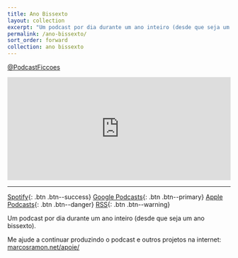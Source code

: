 ```yaml
---
title: Ano Bissexto
layout: collection
excerpt: "Um podcast por dia durante um ano inteiro (desde que seja um ano bissexto)."
permalink: /ano-bissexto/
sort_order: forward
collection: ano bissexto
---
```


<a href="https://twitter.com/PodcastFiccoes" class="btn btn--info"><i class="fab fa-twitter"></i> @PodcastFiccoes</a>

<iframe src="https://open.spotify.com/embed-podcast/show/3KlyhnrXIA3RiyyMepdkf7" width="100%" height="232" frameborder="0" allowtransparency="true" allow="encrypted-media"></iframe>

---

[<i class="fab fa-spotify"></i> Spotify](https://open.spotify.com/show/3KlyhnrXIA3RiyyMepdkf7?si=P48MdE8XRX6e4lPh5vwvgA){: .btn .btn--success} 
[<i class="fab fa-google"></i> Google Podcasts](https://www.google.com/podcasts?feed=aHR0cHM6Ly9hbmNob3IuZm0vcy9hOWRjMzQ0L3BvZGNhc3QvcnNz){: .btn .btn--primary} 
[<i class="fas fa-podcast"></i> Apple Podcasts](https://podcasts.apple.com/br/podcast/ano-bissexto/id1464923467?ign-mpt=uo%3D4){: .btn .btn--danger}
[<i class="fas fa-rss"></i> RSS](https://anchor.fm/s/a9dc344/podcast/rss){: .btn .btn--warning}

Um podcast por dia durante um ano inteiro (desde que seja um ano bissexto).

Me ajude a continuar produzindo o podcast e outros projetos na internet: [marcosramon.net/apoie/](https://marcosramon.net/apoie/)
